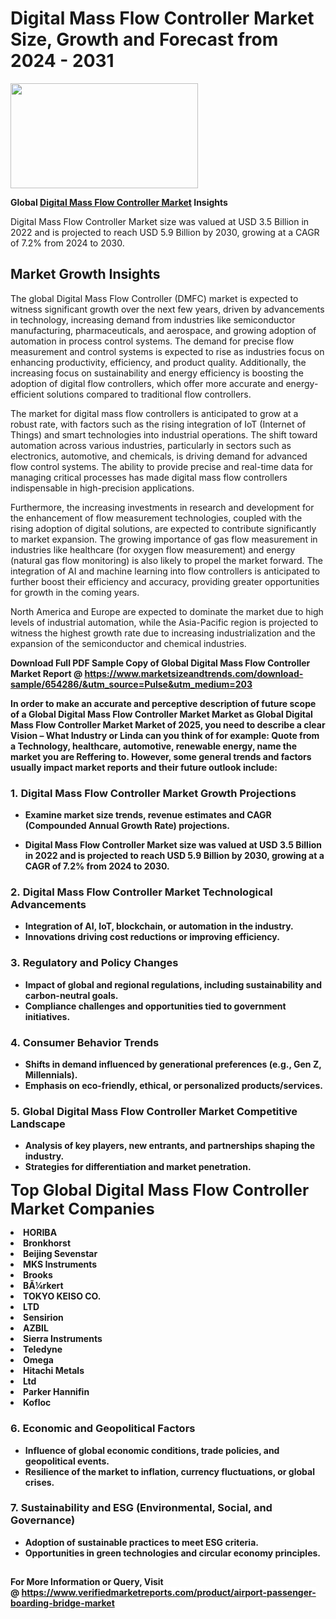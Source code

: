 <H1>Digital Mass Flow Controller Market Size, Growth and Forecast from 2024 - 2031</H1><img class="aligncenter size-medium wp-image-584254" src="https://thirdeyenews.in/wp-content/uploads/2024/09/Global-Market-Research-300x168.jpeg" alt="" width="300" height="168" /><p><strong>Global&nbsp;<a href="https://www.marketsizeandtrends.com/download-sample/654286/&amp;utm_source=Pulse&amp;utm_medium=203">Digital Mass Flow Controller Market</a> Insights</strong></p><p>Digital Mass Flow Controller Market size was valued at USD 3.5 Billion in 2022 and is projected to reach USD 5.9 Billion by 2030, growing at a CAGR of 7.2% from 2024 to 2030.</p><p><h2>Market Growth Insights</h2> <p>The global Digital Mass Flow Controller (DMFC) market is expected to witness significant growth over the next few years, driven by advancements in technology, increasing demand from industries like semiconductor manufacturing, pharmaceuticals, and aerospace, and growing adoption of automation in process control systems. The demand for precise flow measurement and control systems is expected to rise as industries focus on enhancing productivity, efficiency, and product quality. Additionally, the increasing focus on sustainability and energy efficiency is boosting the adoption of digital flow controllers, which offer more accurate and energy-efficient solutions compared to traditional flow controllers.</p> <p><strong></strong></p> <p>The market for digital mass flow controllers is anticipated to grow at a robust rate, with factors such as the rising integration of IoT (Internet of Things) and smart technologies into industrial operations. The shift toward automation across various industries, particularly in sectors such as electronics, automotive, and chemicals, is driving demand for advanced flow control systems. The ability to provide precise and real-time data for managing critical processes has made digital mass flow controllers indispensable in high-precision applications.</p> <p>Furthermore, the increasing investments in research and development for the enhancement of flow measurement technologies, coupled with the rising adoption of digital solutions, are expected to contribute significantly to market expansion. The growing importance of gas flow measurement in industries like healthcare (for oxygen flow measurement) and energy (natural gas flow monitoring) is also likely to propel the market forward. The integration of AI and machine learning into flow controllers is anticipated to further boost their efficiency and accuracy, providing greater opportunities for growth in the coming years.</p> <p>North America and Europe are expected to dominate the market due to high levels of industrial automation, while the Asia-Pacific region is projected to witness the highest growth rate due to increasing industrialization and the expansion of the semiconductor and chemical industries.</p> <p><strong></p><p><span class=""><strong>Download Full PDF Sample Copy of Global Digital Mass Flow Controller Market Report</strong> @ <a href="https://www.marketsizeandtrends.com/download-sample/654286/&amp;utm_source=Pulse&amp;utm_medium=203" target="_blank">https://www.marketsizeandtrends.com/download-sample/654286/&amp;utm_source=Pulse&amp;utm_medium=203</a></span></p><p>In order to make an accurate and perceptive description of future scope of a Global&nbsp;Digital Mass Flow Controller Market Market as Global&nbsp;Digital Mass Flow Controller Market Market of 2025, you need to describe a clear Vision &ndash; What Industry or Linda can you think of for example: Quote from a Technology, healthcare, automotive, renewable energy, name the market you are Reffering to. However, some general trends and factors usually impact market reports and their future outlook include:</p><h3>1.&nbsp;<strong>Digital Mass Flow Controller Market Growth Projections</strong></h3><ul><li>Examine market size trends, revenue estimates and CAGR (Compounded Annual Growth Rate) projections.</li><li><p>Digital Mass Flow Controller Market size was valued at USD 3.5 Billion in 2022 and is projected to reach USD 5.9 Billion by 2030, growing at a CAGR of 7.2% from 2024 to 2030.</p></li></ul><h3>2.&nbsp;<strong>Digital Mass Flow Controller Market Technological Advancements</strong></h3><ul><li>Integration of AI, IoT, blockchain, or automation in the industry.</li><li>Innovations driving cost reductions or improving efficiency.</li></ul><h3>3.&nbsp;<strong>Regulatory and Policy Changes</strong></h3><ul><li>Impact of global and regional regulations, including sustainability and carbon-neutral goals.</li><li>Compliance challenges and opportunities tied to government initiatives.</li></ul><h3>4.&nbsp;<strong>Consumer Behavior Trends</strong></h3><ul><li>Shifts in demand influenced by generational preferences (e.g., Gen Z, Millennials).</li><li>Emphasis on eco-friendly, ethical, or personalized products/services.</li></ul><h3>5.&nbsp;<strong>Global Digital Mass Flow Controller Market Competitive Landscape</strong></h3><ul><li>Analysis of key players, new entrants, and partnerships shaping the industry.</li><li>Strategies for differentiation and market penetration.</li></ul><p data-pm-slice="1 1 []"><span style="color: inherit; font-family: inherit; font-size: 25px;">Top Global Digital Mass Flow Controller Market Companies</span></p><div class="" data-test-id=""><p><li>HORIBA</li><li> Bronkhorst</li><li> Beijing Sevenstar</li><li> MKS Instruments</li><li> Brooks</li><li> BÃ¼rkert</li><li> TOKYO KEISO CO.</li><li>LTD</li><li> Sensirion</li><li> AZBIL</li><li> Sierra Instruments</li><li> Teledyne</li><li> Omega</li><li> Hitachi Metals</li><li> Ltd</li><li> Parker Hannifin</li><li> Kofloc</li></p></div><h3>6.&nbsp;<strong>Economic and Geopolitical Factors</strong></h3><ul><li>Influence of global economic conditions, trade policies, and geopolitical events.</li><li>Resilience of the market to inflation, currency fluctuations, or global crises.</li></ul><h3>7.&nbsp;<strong>Sustainability and ESG (Environmental, Social, and Governance)</strong></h3><ul><li>Adoption of sustainable practices to meet ESG criteria.</li><li>Opportunities in green technologies and circular economy principles.</li></ul><h2><strong style="font-size: 14px;">For More Information or Query, Visit @&nbsp;</strong><a style="background-color: #ffffff; font-size: 14px;" href="https://www.marketsizeandtrends.com/report/digital-mass-flow-controller-market/" target="_blank">https://www.verifiedmarketreports.com/product/airport-passenger-boarding-bridge-market</a></h2>
